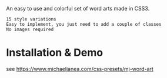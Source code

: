 An easy to use and colorful set of word arts made in CSS3.

    15 style variations
    Easy to implement, you just need to add a couple of classes
    No images required

# Installation & Demo
see https://www.michaeljanea.com/css-presets/mj-word-art
